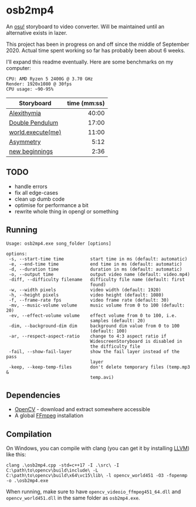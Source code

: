 # osb2mp4

An [osu!](https://osu.ppy.sh) storyboard to video converter. Will be maintained until an alternative exists in lazer.

This project has been in progress on and off since the middle of September 2020. Actual time spent working so far has probably been about 6 weeks.

I'll expand this readme eventually. Here are some benchmarks on my computer:

```
CPU: AMD Ryzen 5 2400G @ 3.70 GHz
Render: 1920x1080 @ 30fps
CPU usage: ~90-95%
```

| Storyboard             | time (mm:ss) |
|------------------------|-------------:|
| [Alexithymia](https://osu.ppy.sh/beatmapsets/1054045)            |        40:00 |
| [Double Pendulum](https://osu.ppy.sh/beatmapsets/695053)        |        17:00 |
| [world.execute(me)](https://osu.ppy.sh/beatmapsets/470977)      |        11:00 |
| [Asymmetry](https://osu.ppy.sh/beatmapsets/310499)              |         5:12 |
| [new beginnings](https://osu.ppy.sh/beatmapsets/1011011)         |         2:36 |

## TODO

- handle errors
- fix all edge-cases
- clean up dumb code
- optimise for performance a bit
- rewrite whole thing in opengl or something

## Running

```
Usage: osb2mp4.exe song_folder [options]

options:
 -s, --start-time time          start time in ms (default: automatic)
 -e, --end-time time            end time in ms (default: automatic)
 -d, --duration time            duration in ms (default: automatic)
 -o, --output time              output video name (default: video.mp4)
 -diff, --difficulty filename   difficulty file name (default: first
                                found)
 -w, --width pixels             video width (default: 1920)
 -h, --height pixels            video height (default: 1080)
 -f, --frame-rate fps           video frame rate (default: 30)
 -mv, --music-volume volume     music volume from 0 to 100 (default: 20)
 -ev, --effect-volume volume    effect volume from 0 to 100, i.e.
                                samples (default: 20)
 -dim, --background-dim dim     background dim value from 0 to 100
                                (default: 100)
 -ar, --respect-aspect-ratio    change to 4:3 aspect ratio if
                                WidescreenStoryboard is disabled in
                                the difficulty file
 -fail, --show-fail-layer       show the fail layer instead of the pass
                                layer
 -keep, --keep-temp-files       don't delete temporary files (temp.mp3 &
                                temp.avi)
```

## Dependencies

- [OpenCV](https://www.opencv.org/releases) - download and extract somewhere accessible
- A global [FFmpeg](https://ffmpeg.org/download.html) installation

## Compilation

On Windows, you can compile with clang (you can get it by installing [LLVM](https://releases.llvm.org/download.html)) like this:

```
clang .\osb2mp4.cpp -std=c++17 -I .\src\ -I C:\path\to\opencv\build\include\ -L C:\path\to\opencv\build\x64\vc15\lib\ -l opencv_world451 -O3 -fopenmp -o .\osb2mp4.exe
```

When running, make sure to have `opencv_videoio_ffmpeg451_64.dll` and `opencv_world451.dll` in the same folder as `osb2mp4.exe`.
